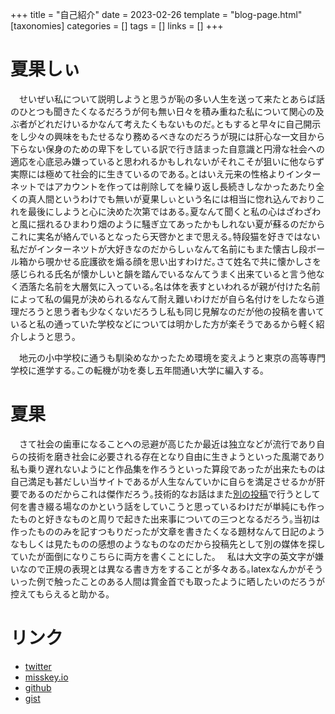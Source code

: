 +++
title = "自己紹介"
date = 2023-02-26
template = "blog-page.html"
[taxonomies]
categories = []
tags = []
links = []
+++

# 夏果しぃ
　せいぜい私について説明しようと思うが恥の多い人生を送って来たとあらば話のひとつも聞きたくなるだろうが何も無い日々を積み重ねた私について関心の及ぶ者がどれだけいるかなんて考えたくもないものだ｡ともすると早々に自己開示をし少々の興味をもたせるなり務めるべきなのだろうが現には肝心な一文目から下らない保身のための卑下をしている訳で行き詰まった自意識と円滑な社会への適応を心底忌み嫌っていると思われるかもしれないがそれこそが狙いに他ならず実際には極めて社会的に生きているのである｡とはいえ元来の性格よりインターネットではアカウントを作っては削除してを繰り返し長続きしなかったあたり全くの真人間というわけでも無いが夏果しぃという名には相当に惚れ込んでおりこれを最後にしようと心に決めた次第ではある｡夏なんて聞くと私の心はざわざわと風に揺れるひまわり畑のように騒ぎ立てあったかもしれない夏が蘇るのだからこれに実名が絡んでいるとなったら天啓かとまで思える｡特段猫を好きではない私だがインターネツトが大好きなのだからしぃなんて名前にもまた懐古し段ボール箱から覗かせる庇護欲を煽る顔を思い出すわけだ｡さて姓名で共に懐かしさを感じられる氏名が懐かしいと韻を踏んでいるなんてうまく出来ていると言う他なく洒落た名前を大層気に入っている｡名は体を表すといわれるが親が付けた名前によって私の偏見が決められるなんて耐え難いわけだが自ら名付けをしたなら道理だろうと思う者も少なくないだろうし私も同じ見解なのだが他の投稿を書いていると私の通っていた学校などについては明かした方が楽そうであるから軽く紹介しようと思う｡

　地元の小中学校に通うも馴染めなかったため環境を変えようと東京の高等専門学校に進学する｡この転機が功を奏し五年間通い大学に編入する｡

# 夏果
　さて社会の歯車になることへの忌避が高じたか最近は独立などが流行であり自らの技術を磨き社会に必要される存在となり自由に生きようといった風潮であり私も乗り遅れないようにと作品集を作ろうといった算段であったが出来たものは自己満足も甚だしい当サイトであるが人生なんていかに自らを満足させるかが肝要であるのだからこれは傑作だろう｡技術的なお話はまた[別の投稿](../post/t1-make-blog/)で行うとして何を書き綴る場なのかという話をしていこうと思っているわけだが単純にも作ったものと好きなものと周りで起きた出来事についての三つとなるだろう｡当初は作ったもののみを記すつもりだったが文章を書きたくなる題材なんて日記のようなもしくは見たものの感想のようなものなのだから投稿先として別の媒体を探していたが面倒になりこちらに両方を書くことにした｡
　私は大文字の英文字が嫌いなので正規の表現とは異なる書き方をすることが多々ある｡latexなんかがそういった例で触ったことのある人間は賞金首でも取ったように晒したいのだろうが控えてもらえると助かる｡

# リンク
- [twitter](https://twitter.com/natsuka_sili)
- [misskey.io](https://misskey.io/@sq)
- [github](https://github.com/natsuka-sili)
- [gist](https://gist.github.com/natsuka-sili)